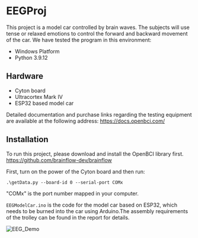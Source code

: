 # EEGProj

This project is a model car controlled by brain waves. The subjects will use tense or relaxed emotions to control the forward and backward movement of the car. 
We have tested the program in this environment:
* Windows Platform
* Python 3.9.12

Hardware
------------
* Cyton board
* Ultracortex Mark IV
* ESP32 based model car

Detailed documentation and purchase links regarding the testing equipment are available at the following address: https://docs.openbci.com/

Installation
------------
To run this project, please download and install the OpenBCI library first. https://github.com/brainflow-dev/brainflow

First, turn on the power of the Cyton board and then run:
    <pre>```.\getData.py --board-id 0 --serial-port COMx```</pre>
"COMx" is the port number mapped in your computer.

`EEGModelCar.ino` is the code for the model car based on ESP32, which needs to be burned into the car using Arduino.The assembly requirements of the trolley can be found in the report for details.

![EEG_Demo](https://github.com/user-attachments/assets/0413e938-9167-4e27-9f00-d9eb3b1b5f8a)

